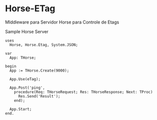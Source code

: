 # Horse-ETag
MIddleware para Servidor Horse para Controle de Etags

Sample Horse Server
```delphi
uses
  Horse, Horse.Etag, System.JSON;

var
  App: THorse;

begin
  App := THorse.Create(9000);

  App.Use(eTag);

  App.Post('ping',
    procedure(Req: THorseRequest; Res: THorseResponse; Next: TProc)
      Res.Send('Result');
    end);

  App.Start;
end.
```